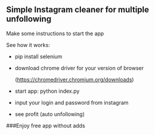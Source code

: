 ## Simple Instagram cleaner for multiple unfollowing
Make some instructions to start the app

See how it works:
* pip install selenium
* download chrome driver for your version of browser 
  
    (https://chromedriver.chromium.org/downloads)
* start app: python index.py
* input your login and password from instagram
* see profit (auto unfollowing)

###Enjoy free app without adds


